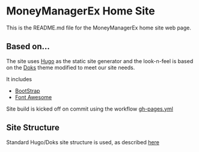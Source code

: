 # MoneyManagerEx Home Site

This is the README.md file for the MoneyManagerEx home site web page.

## Based on...

The site uses [Hugo](https://gohugo.io/) as the static site generator and the look-n-feel is based on the [Doks](https://getdoks.org/docs/prologue/introduction/) theme modified to meet our site needs.

It includes

- [BootStrap](https://github.com/twbs/bootstrap)
- [Font Awesome](https://github.com/FortAwesome/Font-Awesome)

Site build is kicked off on commit using the workflow [gh-pages.yml](https://github.com/moneymanagerex/moneymanagerex.github.io/blob/main/.github/workflows/gh-pages.yml)

## Site Structure

Standard Hugo/Doks site structure is used, as described [here](https://getdoks.org/docs/guides/project-structure/)
